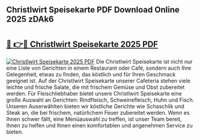 ## Christlwirt Speisekarte PDF Download Online 2025 zDAk6

# <h2><a href="http://gcb41y.nevu.top/?p=Christlwirt+Speisekarte">🔗 👉🔴 Christlwirt Speisekarte 2025 PDF</a></h2>

[![Christlwirt Speisekarte 2025 PDF](https://i.imgur.com/dBaPXMq.png)](http://gcb41y.nevu.top/?p=Christlwirt+Speisekarte)
Die Christlwirt Speisekarte ist nicht nur eine Liste von Gerichten in einem Restaurant oder Café, sondern auch Ihre Gelegenheit, etwas zu finden, das köstlich und für Ihren Geschmack geeignet ist. Auf der Christlwirt Speisekarte unserer Cafeteria stehen viele leichte und frische Salate, die mit frischem Gemüse und Obst zubereitet werden. Für Fleischliebhaber bietet unsere Christlwirt Speisekarte eine große Auswahl an Gerichten: Rindfleisch, Schweinefleisch, Huhn und Fisch. Unseren Auserwählten bieten wir köstliche Gerichte wie Schaschlik und Steak an, die bei frischem, natürlichem Feuer zubereitet werden. Wenn es Ihnen schwer fällt, eine Menüauswahl zu treffen, ist unser Team bereit, Ihnen zu helfen und Ihnen einen komfortablen und angenehmen Service zu bieten.
